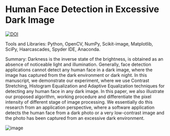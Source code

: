 # Human Face Detection in Excessive Dark Image
[![DOI](https://zenodo.org/badge/DOI/10.5281/zenodo.3886979.svg)](https://doi.org/10.5281/zenodo.3886979)

Tools and Libraries: Python, OpenCV, NumPy, Scikit-image, Matplotlib, SciPy, Haarcascades, Spyder IDE, Anaconda.

Summary: 
Darkness is the inverse state of the brightness, is obtained as an absence of noticeable light and illumination. Generally, face detection applications cannot detect any human face in a dark image, where the image has captured from the dark environment or dark night. In this manuscript, we demonstrate our experiment, where we use Contrast Stretching, Histogram Equalization and Adaptive Equalization techniques for detecting any human face in any dark image. In this paper, we also illustrate our proposed algorithm, working procedure and differentiate the pixel intensity of different stage of image processing. We essentially do this research from an application perspective, where a software application detects the human face from a dark photo or a very low-contrast image and the photo has been captured from an excessive dark environment.

![image](https://user-images.githubusercontent.com/15631961/119027982-c1be3d00-b9c8-11eb-9b8d-bc0dac5a09f0.png)

